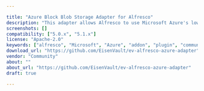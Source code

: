 ```yaml
---

title: "Azure Block Blob Storage Adapter for Alfresco"
description: "This adapter allows Alfresco to use Microsoft Azure's low cost \\\"Block Blob\\\" storage for storing content. This add-on has been tested in development environments only. We encourage you to download and test and submit any bugs/code changes. Code contributed by EisenVault (www.eisenvault.com). Also relies on AWS code written by Ryan Berg ( https://github.com/rmberg/alfresco-s3-adapter )."
screenshots: []
compatibility: ["5.0.x", "5.1.x"]
license: "Apache-2.0"
keywords: ["alfresco", "Microsoft", "Azure", "addon", "plugin", "community", "EisenVault", "cloud"]
download_url: "https://github.com/EisenVault/ev-alfresco-azure-adapter"
vendor: "Community"
about: ""
about_url: "https://github.com/EisenVault/ev-alfresco-azure-adapter"
draft: true

---
```

